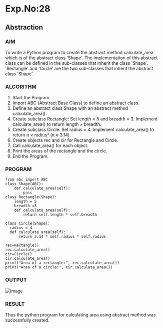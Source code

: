 # Exp.No:28  
## Abstraction

### AIM  

To write a Python program to create the abstract method  calculate_area  which is  of the abstract class 'Shape'. The implementation of this abstract class can be defined in the sub-classes that inherit the class 'Shape'.  'Rectangle' and 'Circle' are the two sub-classes that inherit the abstract class 'Shape'.

### ALGORITHM

1. Start the Program.
2. Import ABC (Abstract Base Class) to define an abstract class.
3. Define an abstract class Shape with an abstract method calculate_area().
4. Create subclass Rectangle:
   Set length = 5 and breadth = 3.
   Implement calculate_area() to return length × breadth.
5. Create subclass Circle:
   Set radius = 4.
   Implement calculate_area() to return π × radius² (π ≈ 3.14).
6. Create objects rec and cir for Rectangle and Circle.
7. Call calculate_area() for each object.
8. Print the areas of the rectangle and the circle.
9. End the Program.

### PROGRAM

```
from abc import ABC
class Shape(ABC):
    def calculate_area(self):
        pass
class Rectangle(Shape):
    length = 5
    breadth =3 
    def calculate_area(self):
        return self.length * self.breadth

class Circle(Shape):
  radius = 4
  def calculate_area(self):
      return 3.14 * self.radius * self.radius

rec=Rectangle()
rec.calculate_area()
cir=Circle()
cir.calculate_area()
print("Area of a rectangle:", rec.calculate_area()) 
print("Area of a circle:", cir.calculate_area()) 
```

### OUTPUT

![image](https://github.com/user-attachments/assets/95485111-3a85-4547-84a9-168c30664578)

### RESULT

Thus the python program for calculating area using abstract method was successfully created.
